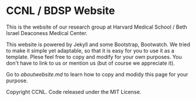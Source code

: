 # CCNL / BDSP Website

This is the website of our research group at Harvard Medical School / Beth Israel Deaconess Medical Center.

This website is powered by Jekyll and some Bootstrap, Bootwatch. We tried to make it simple yet adaptable, so that it is easy for you to use it as a template. Plese feel free to copy and modify for your own purposes.  You don't have to link to us or mention us (but of course we appreciate it).

Go to *aboutwebsite.md*  to learn how to copy and modidy this page for your purpose. 


Copyright CCNL. Code released under the MIT License.

